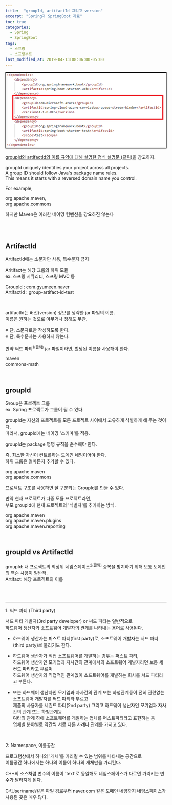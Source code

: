 ```yaml
---
title:  "groupId, artifactId 그리고 version"
excerpt: "Spring과 SpringBoot 자료"
toc: true
categories:
  - Spring
  - SpringBoot
tags:
  - 스프링
  - 스프링부트
last_modified_at: 2019-04-13T08:06:00-05:00
---
```


![](https://github.com/gyumeen/blog-images/blob/main/2021/01/groupId/1.png?raw=true)

[<U>groupId와 artifactId의 이름 규약에 대해 설명한 정식 설명문 (클릭)</U>](www.maven.apache.org/guides/mini/guide-naming-conventions.html)을 참고하자.

groupId uniquely identifies your project across all projects.  
A group ID should follow Java's package name rules.  
This means it starts with a reversed domain name you control.

For example,  

org.apache.maven,  
org.apache.commons

하지만 Maven은 이러한 네이밍 컨벤션을 강요하진 않는다

<br/>
<br/>

## ArtifactId

ArtifactId에는 소문자만 사용, 특수문자 금지

Aritifact는 해당 그룹의 하위 모듈  
ex. 스프링 시큐리티, 스프링 MVC 등

GroupId   :   com.gyumeen.naver  
ArtifactId  :   group-artifact-id-test

<br/>

artifactId는 버전(version) 정보를 생략한 jar 파일의 이름.  
이름은 원하는 것으로 아무거나 정해도 무관.

※ 단, 소문자로만 작성하도록 한다.  
※ 단, 특수문자는 사용하지 않는다.

만약 써드 파티<sup>[1(클릭)](#footnote_1)</sup> jar 파일이라면, 할당된 이름을 사용해야 한다.

maven  
commons-math

<br/>

## groupId

Group은 프로젝트 그룹  
ex. Spring 프로젝트가 그룹이 될 수 있다.

groupId는 자신의 프로젝트를 모든 프로젝트 사이에서 고유하게 식별하게 해 주는 것이다.  
따라서, groupId에는 네이밍 '스키마'를 적용.

groupId는 package 명명 규칙을 준수해야 한다.

즉, 최소한 자신이 컨트롤하는 도메인 네임이어야 한다.  
하위 그룹은 얼마든지 추가할 수 있다.

org.apache.maven  
org.apache.commons

프로젝트 구조를 사용하면 잘 구분되는 GroupId를 만들 수 있다.

만약 현재 프로젝트가 다중 모듈 프로젝트라면,  
부모 groupId에 현재 프로젝트의 '식별자'를 추가하는 방식.

org.apache.maven  
org.apache.maven.plugins  
org.apache.maven.reporting

<br/>

## groupId vs ArtifactId

groupId: 내 프로젝트의 최상위 네임스페이스<sup>[2(클릭)](#footnote_2)</sup> 중복을 방지하기 위해 보통 도메인의 역순 사용이 일반적.  
Artifact: 해당 프로젝트의 이름

<br/>
<br/>

-----------------

<a name="footnote_1">1</a>: 써드 파티 (Third party)

서드 파티 개발자(3rd party developer) or 써드 파티는 일반적으로  
하드웨어 생산자와 소프트웨어 개발자의 관계를 나타내는 용어로 사용된다.

- 하드웨어 생산자는 퍼스트 파티(first party)로, 소프트웨어 개발자는 서드 파티(third party)로 불리기도 한다.

- 하드웨어 생산자가 직접 소프트웨어를 개발하는 경우는 퍼스트 파티,  
하드웨어 생산자인 모기업과 자사간의 관계에서의 소프트웨어 개발자라면 보통 세컨드 파티라고 부르며  
하드웨어 생산자와 직접적인 관계없이 소프트웨어를 개발하는 회사를 서드 파티라고 부른다.

- 또는 하드웨어 생산자인 모기업과 자사간의 관계 또는 하청관계등이 전혀 관련없는 소프트웨어 개발자를 써드 파티라 부르고  
제품의 사용자를 세컨드 파티(2nd party) 그리고 하드웨어 생산자인 모기업과 자사간의 관계 또는 하청관계등  
여타의 관계 하에 소프트웨어를 개발하는 업체를 퍼스트파티라고 표현하는 등  
업체별 분야별로 약간씩 서로 다른 사례나 관례를 가지고 있다.

<br/>

<a name="footnote_2">2</a>: Namespace, 이름공간

프로그램상에서 하나의 '개체'를 가리킬 수 있는 범위를 나타내는 공간으로  
이름공간 하나에서는 하나의 이름이 하나의 개체만을 가리킨다.

C++의 소스처럼 변수의 이름이 'text'로 동일해도 네임스페이스가 다르면 가리키는 변수가 달라지게 된다.

C:\User\name\같은 파일 경로부터 naver.com 같은 도메인 네임까지 네임스페이스가 사용된 곳은 매우 많다.
